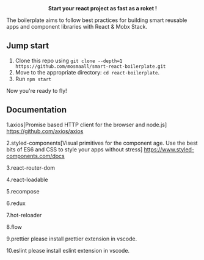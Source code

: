 <div align="center"><strong>Start your react project as fast as a roket !</strong></div>

The boilerplate aims to follow best practices for building smart reusable apps and component libraries with React & Mobx Stack.

## Jump start

1.  Clone this repo using `git clone --depth=1 https://github.com/mosmaall/smart-react-boilerplate.git`
2.  Move to the appropriate directory: `cd react-boilerplate`.<br />
3.  Run `npm start` <br />

Now you're ready to fly!

## Documentation

1.axios[Promise based HTTP client for the browser and node.js]
https://github.com/axios/axios

2.styled-components[Visual primitives for the component age. Use the best bits of ES6 and CSS to style your apps without stress]
https://www.styled-components.com/docs

3.react-router-dom

4.react-loadable

5.recompose

6.redux

7.hot-reloader

8.flow

9.prettier please install prettier extension in vscode.

10.eslint please install eslint extension in vscode.
